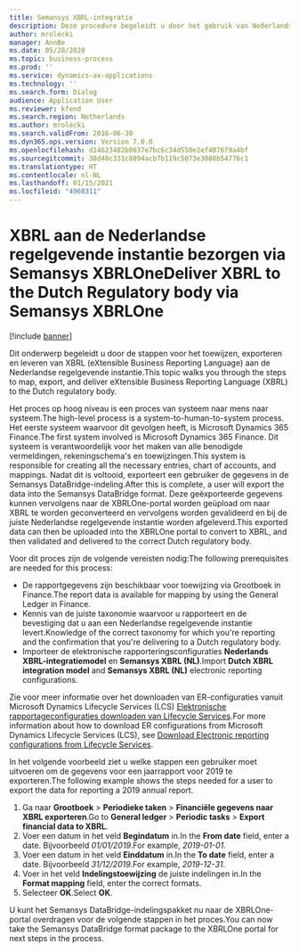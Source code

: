 ```yaml
---
title: Semansys XBRL-integratie
description: Deze procedure begeleidt u door het gebruik van Nederlandse functionaliteit om financiële gegevens naar de XML-indeling te exporteren.
author: mrolecki
manager: AnnBe
ms.date: 05/28/2020
ms.topic: business-process
ms.prod: ''
ms.service: dynamics-ax-applications
ms.technology: ''
ms.search.form: Dialog
audience: Application User
ms.reviewer: kfend
ms.search.region: Netherlands
ms.author: mrolecki
ms.search.validFrom: 2016-06-30
ms.dyn365.ops.version: Version 7.0.0
ms.openlocfilehash: d14623482b0637e7bc6c34d550e2ef4076f9a4bf
ms.sourcegitcommit: 38d40c331c8894acb7b119c5073e3088b54776c1
ms.translationtype: HT
ms.contentlocale: nl-NL
ms.lasthandoff: 01/15/2021
ms.locfileid: "4968311"
---
```

# <a name="deliver-xbrl-to-the-dutch-regulatory-body-via-semansys-xbrlone"></a><span data-ttu-id="eedf8-103">XBRL aan de Nederlandse regelgevende instantie bezorgen via Semansys XBRLOne</span><span class="sxs-lookup"><span data-stu-id="eedf8-103">Deliver XBRL to the Dutch Regulatory body via Semansys XBRLOne</span></span>

[!include [banner](../../includes/banner.md)]

<span data-ttu-id="eedf8-104">Dit onderwerp begeleidt u door de stappen voor het toewijzen, exporteren en leveren van XBRL (eXtensible Business Reporting Language) aan de Nederlandse regelgevende instantie.</span><span class="sxs-lookup"><span data-stu-id="eedf8-104">This topic walks you through the steps to map, export, and deliver eXtensible Business Reporting Language (XBRL) to the Dutch regulatory body.</span></span>  

<span data-ttu-id="eedf8-105">Het proces op hoog niveau is een proces van systeem naar mens naar systeem.</span><span class="sxs-lookup"><span data-stu-id="eedf8-105">The high-level process is a system-to-human-to-system process.</span></span> <span data-ttu-id="eedf8-106">Het eerste systeem waarvoor dit gevolgen heeft, is Microsoft Dynamics 365 Finance.</span><span class="sxs-lookup"><span data-stu-id="eedf8-106">The first system involved is Microsoft Dynamics 365 Finance.</span></span> <span data-ttu-id="eedf8-107">Dit systeem is verantwoordelijk voor het maken van alle benodigde vermeldingen, rekeningschema's en toewijzingen.</span><span class="sxs-lookup"><span data-stu-id="eedf8-107">This system is responsible for creating all the necessary entries, chart of accounts, and mappings.</span></span> <span data-ttu-id="eedf8-108">Nadat dit is voltooid, exporteert een gebruiker de gegevens in de Semansys DataBridge-indeling.</span><span class="sxs-lookup"><span data-stu-id="eedf8-108">After this is complete, a user will export the data into the Semansys DataBridge format.</span></span> <span data-ttu-id="eedf8-109">Deze geëxporteerde gegevens kunnen vervolgens naar de XBRLOne-portal worden geüpload om naar XBRL te worden geconverteerd en vervolgens worden gevalideerd en bij de juiste Nederlandse regelgevende instantie worden afgeleverd.</span><span class="sxs-lookup"><span data-stu-id="eedf8-109">This exported data can then be uploaded into the XBRLOne portal to convert to XBRL, and then validated and delivered to the correct Dutch regulatory body.</span></span> 

<span data-ttu-id="eedf8-110">Voor dit proces zijn de volgende vereisten nodig:</span><span class="sxs-lookup"><span data-stu-id="eedf8-110">The following prerequisites are needed for this process:</span></span>

- <span data-ttu-id="eedf8-111">De rapportgegevens zijn beschikbaar voor toewijzing via Grootboek in Finance.</span><span class="sxs-lookup"><span data-stu-id="eedf8-111">The report data is available for mapping by using the General Ledger in Finance.</span></span>
- <span data-ttu-id="eedf8-112">Kennis van de juiste taxonomie waarvoor u rapporteert en de bevestiging dat u aan een Nederlandse regelgevende instantie levert.</span><span class="sxs-lookup"><span data-stu-id="eedf8-112">Knowledge of the correct taxonomy for which you're reporting and the confirmation that you're delivering to a Dutch regulatory body.</span></span>
- <span data-ttu-id="eedf8-113">Importeer de elektronische rapporteringsconfiguraties **Nederlands XBRL-integratiemodel** en **Semansys XBRL (NL)**.</span><span class="sxs-lookup"><span data-stu-id="eedf8-113">Import **Dutch XBRL integration model** and **Semansys XBRL (NL)** electronic reporting configurations.</span></span>

<span data-ttu-id="eedf8-114">Zie voor meer informatie over het downloaden van ER-configuraties vanuit Microsoft Dynamics Lifecycle Services (LCS) [Elektronische rapportageconfiguraties downloaden van Lifecycle Services](../../../dev-itpro/analytics/download-electronic-reporting-configuration-lcs.md).</span><span class="sxs-lookup"><span data-stu-id="eedf8-114">For more information about how to download ER configurations from Microsoft Dynamics Lifecycle Services (LCS), see [Download Electronic reporting configurations from Lifecycle Services](../../../dev-itpro/analytics/download-electronic-reporting-configuration-lcs.md).</span></span>

<span data-ttu-id="eedf8-115">In het volgende voorbeeld ziet u welke stappen een gebruiker moet uitvoeren om de gegevens voor een jaarrapport voor 2019 te exporteren.</span><span class="sxs-lookup"><span data-stu-id="eedf8-115">The following example shows the steps needed for a user to export the data for reporting a 2019 annual report.</span></span> 

1. <span data-ttu-id="eedf8-116">Ga naar **Grootboek** > **Periodieke taken** > **Financiële gegevens naar XBRL exporteren**.</span><span class="sxs-lookup"><span data-stu-id="eedf8-116">Go to **General ledger** > **Periodic tasks** > **Export financial data to XBRL**.</span></span>
2. <span data-ttu-id="eedf8-117">Voer een datum in het veld **Begindatum** in.</span><span class="sxs-lookup"><span data-stu-id="eedf8-117">In the **From date** field, enter a date.</span></span> <span data-ttu-id="eedf8-118">Bijvoorbeeld *01/01/2019*.</span><span class="sxs-lookup"><span data-stu-id="eedf8-118">For example, *2019-01-01*.</span></span>  
3. <span data-ttu-id="eedf8-119">Voer een datum in het veld **Einddatum** in.</span><span class="sxs-lookup"><span data-stu-id="eedf8-119">In the **To date** field, enter a date.</span></span> <span data-ttu-id="eedf8-120">Bijvoorbeeld *31/12/2019*.</span><span class="sxs-lookup"><span data-stu-id="eedf8-120">For example, *2019-12-31*.</span></span>
4. <span data-ttu-id="eedf8-121">Voer in het veld **Indelingstoewijzing** de juiste indelingen in.</span><span class="sxs-lookup"><span data-stu-id="eedf8-121">In the **Format mapping** field, enter the correct formats.</span></span>
5. <span data-ttu-id="eedf8-122">Selecteer **OK**.</span><span class="sxs-lookup"><span data-stu-id="eedf8-122">Select **OK**.</span></span>

<span data-ttu-id="eedf8-123">U kunt het Semansys DataBridge-indelingspakket nu naar de XBRLOne-portal overdragen voor de volgende stappen in het proces.</span><span class="sxs-lookup"><span data-stu-id="eedf8-123">You can now take the Semansys DataBridge format package to the XBRLOne portal for next steps in the process.</span></span>
